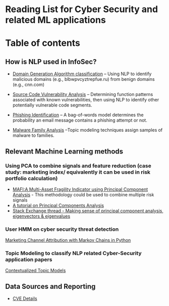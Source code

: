 # Reading List for Cyber Security and related ML applications


# Table of contents

## How is NLP used in InfoSec?
* [Domain Generation Algorithm classification](http://conferences.sigcomm.org/imc/2010/papers/p48.pdf) – Using NLP to identify malicious domains (e.g., blbwpvcyztrepfue.ru) from benign domains (e.g., cnn.com)

* [Source Code Vulnerability Analysis](https://www.usenix.org/legacy/events/woot11/tech/slides/yamaguchi.pdf) – Determining function patterns associated with known vulnerabilities, then using NLP to identify other potentially vulnerable code segments.

* [Phishing Identification](http://nlp.uned.es/~lurdes/araujo/eswa13_malicious_tweets.pdf) – A bag-of-words model determines the probability an email message contains a phishing attempt or not.

* [Malware Family Analysis](https://www.elastic.co/blog/introducing-elastic-endpoint-security) –Topic modeling techniques assign samples of malware to families.

## Relevant Machine Learning methods

### Using PCA to combine signals and feature reduction (case study: marketing index/ equivalently it can be used in risk portfolio calculation)
* [MAFI:A Multi-Asset Fragility Indicator using Principal Component Analysis](https://papers.ssrn.com/sol3/papers.cfm?abstract_id=2574252) - This methodology could be used to combine multiple risk signals
* [A tutorial on Principal Components Analysis](https://ourarchive.otago.ac.nz/bitstream/handle/10523/7534/OUCS-2002-12.pdf?sequence=1&isAllowed=y)
* [Stack Exchange thread - Making sense of principal component analysis, eigenvectors & eigenvalues](https://stats.stackexchange.com/questions/2691/making-sense-of-principal-component-analysis-eigenvectors-eigenvalues)

### User HMM on cyber security threat detection
[Marketing Channel Attribution with Markov Chains in Python](https://towardsdatascience.com/marketing-channel-attribution-with-markov-chains-in-python-part-2-the-complete-walkthrough-733c65b23323)

### Topic Modeling to classify NLP related Cyber-Security application papers
[Contextualized Topic Models](https://github.com/MilaNLProc/contextualized-topic-models)

## Data Sources and Reporting

* [CVE Details](https://www.cvedetails.com/)
